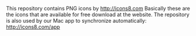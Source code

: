 This repository contains PNG icons by http://icons8.com 
Basically these are the icons that are available for free download at the website.
The repository is also used by our Mac app to synchronize automatically: http://icons8.com/app
